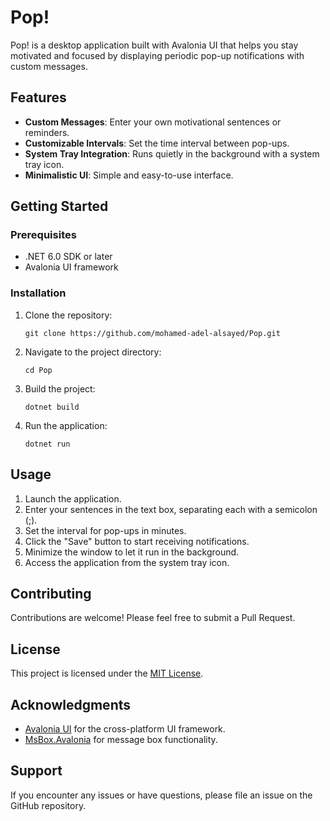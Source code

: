 # Pop!

Pop! is a desktop application built with Avalonia UI that helps you stay motivated and focused by displaying periodic pop-up notifications with custom messages.

## Features

- **Custom Messages**: Enter your own motivational sentences or reminders.
- **Customizable Intervals**: Set the time interval between pop-ups.
- **System Tray Integration**: Runs quietly in the background with a system tray icon.
- **Minimalistic UI**: Simple and easy-to-use interface.

## Getting Started

### Prerequisites

- .NET 6.0 SDK or later
- Avalonia UI framework

### Installation

1. Clone the repository:
   ```
   git clone https://github.com/mohamed-adel-alsayed/Pop.git
   ```
2. Navigate to the project directory:
   ```
   cd Pop
   ```
3. Build the project:
   ```
   dotnet build
   ```
4. Run the application:
   ```
   dotnet run
   ```

## Usage

1. Launch the application.
2. Enter your sentences in the text box, separating each with a semicolon (;).
3. Set the interval for pop-ups in minutes.
4. Click the "Save" button to start receiving notifications.
5. Minimize the window to let it run in the background.
6. Access the application from the system tray icon.

## Contributing

Contributions are welcome! Please feel free to submit a Pull Request.

## License

This project is licensed under the [MIT License](LICENSE).

## Acknowledgments

- [Avalonia UI](https://avaloniaui.net/) for the cross-platform UI framework.
- [MsBox.Avalonia](https://github.com/AvaloniaCommunity/MessageBox.Avalonia) for message box functionality.

## Support

If you encounter any issues or have questions, please file an issue on the GitHub repository.